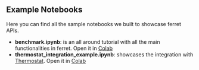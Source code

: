 ## Example Notebooks

Here you can find all the sample notebooks we built to showcase ferret APIs.

- **benchmark.ipynb**: is an all around tutorial with all the main functionalities in ferret.
Open it in [Colab](https://colab.research.google.com/github/g8a9/ferret/blob/main/examples/benchmark.ipynb)
- **thermostat_integration_example.ipynb**: showcases the integration with [Thermostat](https://github.com/DFKI-NLP/thermostat). Open it in [Colab](https://colab.research.google.com/github/g8a9/ferret/blob/main/examples/thermostat_integration_example.ipynb)
